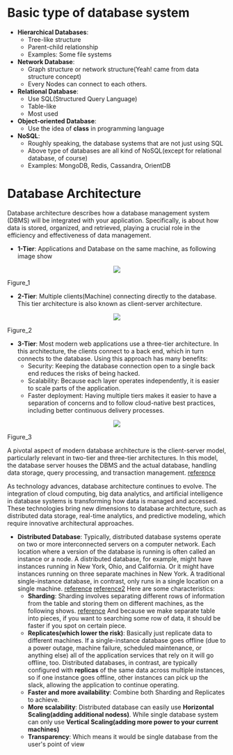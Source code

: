 # Basic type of database system
  * **Hierarchical Databases**: 
    - Tree-like structure 
    - Parent-child relationship
    - Examples: Some file systems
  * **Network Database**:
    - Graph structure or network structure(Yeah! came from data structure concept) 
    - Every Nodes can connect to each others.
  * **Relational Database**:
    - Use SQL(Structured Query Language)
    - Table-like
    - Most used
  * **Object-oriented Database**:
    - Use the idea of **class** in programming language
  * **NoSQL**:
    - Roughly speaking, the database systems that are not just using SQL
    - Above type of databases are all kind of NoSQL(except for relational database, of course)
    - Examples: MongoDB, Redis, Cassandra, OrientDB

# Database Architecture
Database architecture describes how a database management system (DBMS) will be integrated with your application.  Specifically, is about how data is stored, organized, and retrieved, playing a crucial role in the efficiency and effectiveness of data management.
  * **1-Tier**: Applications and Database on the same machine, as following image show

<p align="center">
  <img src="./images/database_figure_1.avif"/>
</p>
Figure_1

  * **2-Tier**: Multiple clients(Machine) connecting directly to the database. This tier architecture is also known as client-server architecture.

<p align="center">
  <img src="./images/database_figure_2.avif"/>
</p>
Figure_2

  * **3-Tier**: Most modern web applications use a three-tier architecture. In this architecture, the clients connect to a back end, which in turn connects to the database. Using this approach has many benefits:
    - Security: Keeping the database connection open to a single back end reduces the risks of being hacked.
    - Scalability: Because each layer operates independently, it is easier to scale parts of the application.
    - Faster deployment: Having multiple tiers makes it easier to have a separation of concerns and to follow cloud-native best practices, including better continuous delivery processes.

<p align="center">
  <img src="./images/database_figure_3.avif"/>
</p>
Figure_3

A pivotal aspect of modern database architecture is the client-server model, particularly relevant in two-tier and three-tier architectures. In this model, the database server houses the DBMS and the actual database, handling data storage, query processing, and transaction management. [reference](https://www.mongodb.com/resources/basics/databases/database-architecture)

As technology advances, database architecture continues to evolve. The integration of cloud computing, big data analytics, and artificial intelligence in database systems is transforming how data is managed and accessed. These technologies bring new dimensions to database architecture, such as distributed data storage, real-time analytics, and predictive modeling, which require innovative architectural approaches.
  * **Distributed Database**: Typically, distributed database systems operate on two or more interconnected servers on a computer network. Each location where a version of the database is running is often called an instance or a node. A distributed database, for example, might have instances running in New York, Ohio, and California. Or it might have instances running on three separate machines in New York. A traditional single-instance database, in contrast, only runs in a single location on a single machine. [reference](https://www.cockroachlabs.com/blog/what-is-a-distributed-database/) [reference2](https://docs.oracle.com/cd/A57673_01/DOC/server/doc/SCN73/ch21.htm) Here are some characteristics:
    - **Sharding**: Sharding involves separating different rows of information from the table and storing them on different machines, as the following shows. [reference](https://aws.amazon.com/what-is/database-sharding/?nc2=h_mo-lang) And because we make separate table into pieces, if you want to searching some row of data, it should be faster if you spot on certain piece.
    - **Replicates(which lower the risk)**: Basically just replicate data to different machines. If a single-instance database goes offline (due to a power outage, machine failure, scheduled maintenance, or anything else) all of the application services that rely on it will go offline, too. Distributed databases, in contrast, are typically configured with **replicas** of the same data across multiple instances, so if one instance goes offline, other instances can pick up the slack, allowing the application to continue operating.
    - **Faster and more availability**: Combine both Sharding and Replicates to achieve.
    - **More scalability**: Distributed database can easily use **Horizontal Scaling(adding additional nodess)**. While single database system can only use **Vertical Scaling(adding more power to your current machines)**
    - **Transparency**: Which means it would be single database from the user's point of view



